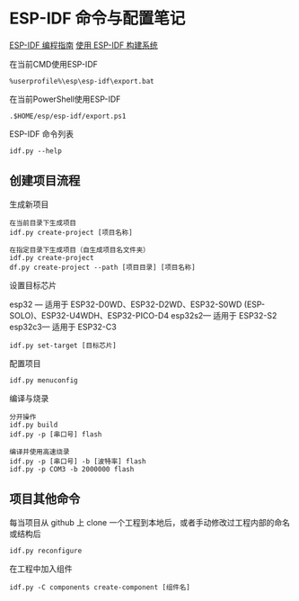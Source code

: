 # ESP-IDF 命令与配置笔记

[ESP-IDF 编程指南](https://docs.espressif.com/projects/esp-idf/zh_CN/latest/esp32/index.html)
[使用 ESP-IDF 构建系统](https://docs.espressif.com/projects/esp-idf/zh_CN/latest/esp32/api-guides/build-system.html#id3)

在当前CMD使用ESP-IDF
```
%userprofile%\esp\esp-idf\export.bat
```
在当前PowerShell使用ESP-IDF
```
.$HOME/esp/esp-idf/export.ps1
```

ESP-IDF 命令列表
```
idf.py --help
```

## 创建项目流程

生成新项目
```
在当前目录下生成项目
idf.py create-project [项目名称]

在指定目录下生成项目（自生成项目名文件夹）
idf.py create-project
df.py create-project --path [项目目录] [项目名称]
```

设置目标芯片

esp32 — 适用于 ESP32-D0WD、ESP32-D2WD、ESP32-S0WD (ESP-SOLO)、ESP32-U4WDH、ESP32-PICO-D4
esp32s2— 适用于 ESP32-S2
esp32c3— 适用于 ESP32-C3
```
idf.py set-target [目标芯片]
```

配置项目
```
idf.py menuconfig
```

编译与烧录
```
分开操作
idf.py build
idf.py -p [串口号] flash

编译并使用高速烧录
idf.py -p [串口号] -b [波特率] flash
idf.py -p COM3 -b 2000000 flash
```

## 项目其他命令

每当项目从 github 上 clone 一个工程到本地后，或者手动修改过工程内部的命名或结构后

```
idf.py reconfigure
```

在工程中加入组件

```
idf.py -C components create-component [组件名]
```

